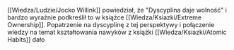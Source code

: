 [[Wiedza/Ludzie/Jocko Willink]] powiedział, że "Dyscyplina daje wolność" i bardzo wyraźnie podkreślił to w książce [[Wiedza/Ksiazki/Extreme Ownership]]. Popatrzenie na dyscyplinę z tej perspektywy i połączenie wiedzy na temat kształtowania nawyków z książki [[Wiedza/Ksiazki/Atomic Habits]] dało